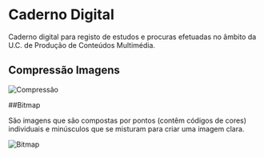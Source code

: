 # Caderno Digital

Caderno digital para registo de estudos e procuras efetuadas no âmbito da U.C. de Produção de Conteúdos Multimédia.

## Compressão Imagens

![Compressão](https://cdn.geckoandfly.com/wp-content/uploads/2016/12/lossy-compression-ratios.jpg)


##Bitmap

  São imagens que são compostas por pontos (contêm códigos de cores) individuais  e minúsculos que se misturam para criar uma imagem clara.
  
![Bitmap](https://www.ciabyte.com.br/imagens/mapa-bits.gif)
